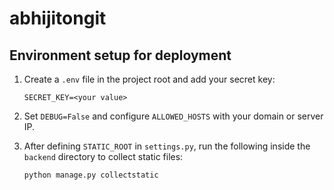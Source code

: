 # abhijitongit

## Environment setup for deployment

1. Create a `.env` file in the project root and add your secret key:

   ```env
   SECRET_KEY=<your value>
   ```

2. Set `DEBUG=False` and configure `ALLOWED_HOSTS` with your domain or server IP.

3. After defining `STATIC_ROOT` in `settings.py`, run the following inside the `backend` directory to collect static files:

   ```bash
   python manage.py collectstatic
   ```
